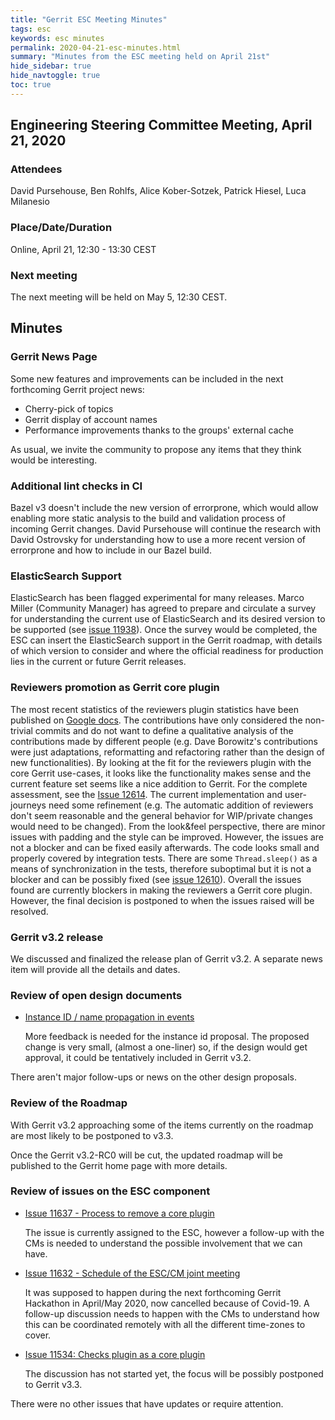 ```yaml
---
title: "Gerrit ESC Meeting Minutes"
tags: esc
keywords: esc minutes
permalink: 2020-04-21-esc-minutes.html
summary: "Minutes from the ESC meeting held on April 21st"
hide_sidebar: true
hide_navtoggle: true
toc: true
---
```


## Engineering Steering Committee Meeting, April 21, 2020

### Attendees

David Pursehouse, Ben Rohlfs, Alice Kober-Sotzek, Patrick Hiesel, Luca Milanesio

### Place/Date/Duration

Online, April 21, 12:30 - 13:30 CEST

### Next meeting

The next meeting will be held on May 5, 12:30 CEST.

## Minutes

### Gerrit News Page

Some new features and improvements can be included in the next forthcoming Gerrit project news:
- Cherry-pick of topics
- Gerrit display of account names
- Performance improvements thanks to the groups' external cache

As usual, we invite the community to propose any items that they think would
be interesting.

### Additional lint checks in CI

Bazel v3 doesn't include the new version of errorprone, which would
allow enabling more static analysis to the build and validation process of
incoming Gerrit changes. David Pursehouse will continue the research with David
Ostrovsky for understanding how to use a more recent version of errorprone and
how to include in our Bazel build.

### ElasticSearch Support

ElasticSearch has been flagged experimental for many releases. Marco Miller
(Community Manager) has agreed to prepare and circulate a survey for
understanding the current use of ElasticSearch and its desired version to be
supported (see [issue 11938](https://bugs.chromium.org/p/gerrit/issues/detail?id=11938)). Once the
survey would be completed, the ESC can insert the ElasticSearch support in the
Gerrit roadmap, with details of which version to consider and where the official
readiness for production lies in the current or future Gerrit releases.

### Reviewers promotion as Gerrit core plugin

The most recent statistics of the reviewers plugin statistics have been
published on [Google docs](https://docs.google.com/spreadsheets/d/1nhKWXz4Ar32P3iJfJO0tH9uhScxIYt1Ybnk33K4yUu0/edit?usp=sharing).
The contributions have only considered the non-trivial commits and do not want
to define a qualitative analysis of the contributions made by different people
(e.g. Dave Borowitz's contributions were just adaptations, reformatting and
refactoring rather than the design of new functionalities).
By looking at the fit for the reviewers plugin with the core Gerrit use-cases,
it looks like the functionality makes sense and the current feature set seems
like a nice addition to Gerrit. For the complete assessment, see the
[Issue 12614](https://bugs.chromium.org/p/gerrit/issues/detail?id=12614).
The current implementation and user-journeys need some refinement (e.g. The
automatic addition of reviewers don't seem reasonable and the general behavior
for WIP/private changes would need to be changed).
From the look&feel perspective, there are minor issues with padding and the
style can be improved. However, the issues are not a
blocker and can be fixed easily afterwards. The code looks small and properly
covered by integration tests. There are some `Thread.sleep()` as a means of
synchronization in the tests, therefore suboptimal but it is not a blocker and
can be possibly fixed (see [issue 12610](https://bugs.chromium.org/p/gerrit/issues/detail?id=12610)).
Overall the issues found are currently blockers in making the reviewers a Gerrit core plugin.
However, the final decision is postponed to when the issues raised will be resolved.

### Gerrit v3.2 release

We discussed and finalized the release plan of Gerrit v3.2. A separate
news item will provide all the details and dates.

### Review of open design documents

* [Instance ID / name propagation in events](https://gerrit-review.googlesource.com/c/homepage/+/257972)

  More feedback is needed for the instance id proposal. The proposed change is
  very small, (almost a one-liner) so, if the design would get approval, it
  could be tentatively included in Gerrit v3.2.

There aren't major follow-ups or news on the other design proposals.

### Review of the Roadmap

With Gerrit v3.2 approaching some of the items currently on the roadmap are most
likely to be postponed to v3.3.

Once the Gerrit v3.2-RC0 will be cut, the updated roadmap will be published to
the Gerrit home page with more details.

### Review of issues on the ESC component

* [Issue 11637 - Process to remove a core plugin](http://bugs.chromium.org/p/gerrit/issues/detail?id=11637)

  The issue is currently assigned to the ESC, however a follow-up with the CMs
  is needed to understand the possible involvement that we can have.

* [Issue 11632 - Schedule of the ESC/CM joint meeting](http://bugs.chromium.org/p/gerrit/issues/detail?id=11632)

  It was supposed to happen during the next forthcoming Gerrit Hackathon in
  April/May 2020, now cancelled because of Covid-19. A follow-up discussion
  needs to happen with the CMs to understand how this can be
  coordinated remotely with all the different time-zones to cover.

* [Issue 11534: Checks plugin as a core plugin](http://bugs.chromium.org/p/gerrit/issues/detail?id=11534)

  The discussion has not started yet, the focus will be possibly postponed to
  Gerrit v3.3.

There were no other issues that have updates or require attention.


